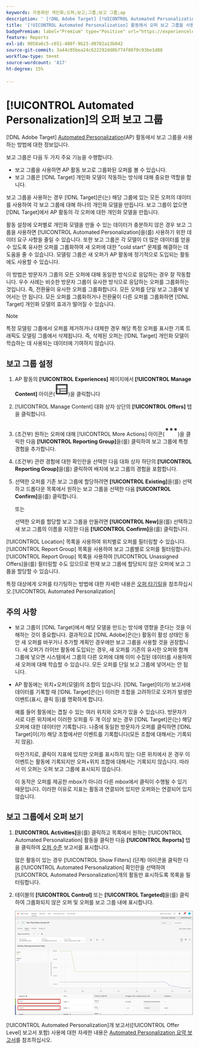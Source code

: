 ```yaml
---
keywords: 자동화된 개인화;오퍼;보고;그룹;보고 그룹;ap
description: ' [!DNL Adobe Target] [!UICONTROL Automated Personalization] 활동에서 오퍼 보고 그룹을 사용하는 방법을 알아봅니다.'
title: '[!UICONTROL Automated Personalization] 활동에서 오퍼 보고 그룹을 사용할 수 있습니까?'
badgePremium: label="Premium" type="Positive" url="https://experienceleague.adobe.com/docs/target/using/introduction/intro.html?lang=ko#premium newtab=true" tooltip="Target Premium에 포함된 내용을 확인합니다."
feature: Reports
exl-id: 9058a6c5-c651-480f-9b23-d0782a13b042
source-git-commit: 3a44c05bea24c622292dd0b774f88f0c93be1d88
workflow-type: tm+mt
source-wordcount: '817'
ht-degree: 15%

---
```


# [!UICONTROL Automated Personalization]의 오퍼 보고 그룹

[!DNL Adobe Target] [Automated Personalization](/help/main/c-activities/t-automated-personalization/automated-personalization.md)(AP) 활동에서 보고 그룹을 사용하는 방법에 대한 정보입니다.

보고 그룹은 다음 두 가지 주요 기능을 수행합니다.

* 보고 그룹을 사용하면 AP 활동 보고로 그룹화된 오퍼를 볼 수 있습니다.
* 보고 그룹은 [!DNL Target] 개인화 모델이 작동하는 방식에 대해 중요한 역할을 합니다.

보고 그룹을 사용하는 경우 [!DNL Target]은(는) 해당 그룹에 있는 모든 오퍼의 데이터를 사용하여 각 보고 그룹에 대해 하나의 개인화 모델을 만듭니다. 보고 그룹이 없으면 [!DNL Target]에서 AP 활동의 각 오퍼에 대한 개인화 모델을 만듭니다.

활동 설정에 오퍼별로 개인화 모델을 만들 수 있는 데이터가 충분하지 않은 경우 보고 그룹을 사용하면 [!UICONTROL Automated Personalization]을(를) 사용하기 위한 데이터 요구 사항을 줄일 수 있습니다. 또한 보고 그룹은 각 모델이 더 많은 데이터를 얻을 수 있도록 유사한 오퍼를 그룹화하여 새 오퍼에 대한 &quot;cold start&quot; 문제를 해결하는 데 도움을 줄 수 있습니다. 모델링 그룹은 새 오퍼가 AP 활동에 정기적으로 도입되는 활동에도 사용할 수 있습니다.

이 방법은 방문자가 그룹의 모든 오퍼에 대해 동일한 방식으로 응답하는 경우 잘 작동합니다. 우수 사례는 비슷한 방문자 그룹이 유사한 방식으로 응답하는 오퍼를 그룹화하는 것입니다. 즉, 전환율이 유사한 오퍼를 그룹화합니다. 모든 오퍼를 단일 보고 그룹에 넣어서는 안 됩니다. 모든 오퍼를 그룹화하거나 전환율이 다른 오퍼를 그룹화하면 [!DNL Target] 개인화 모델의 효과가 떨어질 수 있습니다.

>[!NOTE]
>
>특정 모델링 그룹에서 오퍼를 제거하거나 대체한 경우 해당 특정 오퍼를 표시한 기록 트래픽도 모델링 그룹에서 삭제됩니다. 즉, 삭제된 오퍼는 [!DNL Target] 개인화 모델이 학습하는 데 사용되는 데이터에 기여하지 않습니다.

## 보고 그룹 설정

1. AP 활동의 **[!UICONTROL Experiences]** 페이지에서 **[!UICONTROL Manage Content]** 아이콘(![콘텐츠 관리 아이콘](/help/main/assets/icons/Experience.svg))을 클릭합니다
1. [!UICONTROL Manage Content] 대화 상자 상단의 **[!UICONTROL Offers]** 탭을 클릭합니다.
1. (조건부) 원하는 오퍼에 대해 [!UICONTROL More Actions] 아이콘(![추가 작업 아이콘](/help/main/assets/icons/MoreSmall.svg))을 클릭한 다음 **[!UICONTROL Reporting Group]**&#x200B;을(를) 클릭하여 보고 그룹에 특정 경험을 추가합니다.

1. (조건부) 관련 경험에 대한 확인란을 선택한 다음 대화 상자 하단의 **[!UICONTROL Reporting Group]**&#x200B;을(를) 클릭하여 배치에 보고 그룹의 경험을 포함합니다.

1. 선택한 오퍼를 기존 보고 그룹에 할당하려면 **[!UICONTROL Existing]**&#x200B;을(를) 선택하고 드롭다운 목록에서 원하는 보고 그룹을 선택한 다음 **[!UICONTROL Confirm]**&#x200B;을(를) 클릭합니다.

   또는

   선택한 오퍼를 할당할 보고 그룹을 만들려면 **[!UICONTROL New]**&#x200B;을(를) 선택하고 새 보고 그룹의 이름을 지정한 다음 **[!UICONTROL Confirm]**&#x200B;을(를) 클릭합니다.

[!UICONTROL Location] 목록을 사용하여 위치별로 오퍼를 필터링할 수 있습니다. [!UICONTROL Report Group] 목록을 사용하여 보고 그룹별로 오퍼를 필터링합니다. [!UICONTROL Report Group] 목록을 사용하여 [!UICONTROL Unassigned Offers]을(를) 필터링할 수도 있으므로 현재 보고 그룹에 할당되지 않은 오퍼에 보고 그룹을 할당할 수 있습니다.

특정 대상에게 오퍼를 타기팅하는 방법에 대한 자세한 내용은 [오퍼 타기팅](/help/main/c-activities/t-automated-personalization/ap-target-offers.md#task_F207ED7A41B84FD39BB6FCBFABF4B23E)을 참조하십시오.[!UICONTROL Automated Personalization]

## 주의 사항

* 보고 그룹이 [!DNL Target]에서 해당 모델을 만드는 방식에 영향을 준다는 것을 이해하는 것이 중요합니다. 결과적으로 [!DNL Adobe]은(는) 활동이 활성 상태인 동안 새 오퍼를 바꾸거나 추가할 계획인 경우에만 보고 그룹을 사용할 것을 권장합니다. 새 오퍼가 라이브 활동에 도입되는 경우, 새 오퍼를 기존의 유사한 오퍼와 함께 그룹에 넣으면 시스템에서 그룹의 다른 오퍼에 대해 이미 수집된 데이터를 사용하여 새 오퍼에 대해 학습할 수 있습니다. 모든 오퍼를 단일 보고 그룹에 넣어서는 안 됩니다.

* AP 활동에는 위치+오퍼(모델)의 조합이 있습니다. [!DNL Target]이(가) 보고서에 데이터를 기록할 때 [!DNL Target]은(는) 이러한 조합을 고려하므로 오퍼가 발생한 이벤트(표시, 클릭 등)를 명확하게 합니다.

  예를 들어 활동에는 겹칠 수 있는 여러 위치와 오퍼가 있을 수 있습니다. 방문자가 서로 다른 위치에서 이러한 오퍼를 두 개 이상 보는 경우 [!DNL Target]은(는) 해당 오퍼에 대한 데이터만 기록합니다. 나중에 동일한 방문자가 오퍼를 클릭하면 [!DNL Target]이(가) 해당 조합에서만 이벤트를 기록합니다(모든 조합에 대해서는 기록되지 않음).

  마찬가지로, 클릭이 지표에 있지만 오퍼를 표시하지 않는 다른 위치에서 온 경우 이 이벤트는 활동에 기록되지만 오퍼+위치 조합에 대해서는 기록되지 않습니다. 따라서 이 오퍼는 오퍼 보고 그룹에 표시되지 않습니다.

  이 동작은 오퍼를 제공한 mbox가 아니라 다른 mbox에서 클릭이 수행될 수 있기 때문입니다. 이러한 이유로 지표는 활동과 연결되어 있지만 오퍼와는 연결되어 있지 않습니다.

## 보고 그룹에서 오퍼 보기

1. **[!UICONTROL Activities]**&#x200B;을(를) 클릭하고 목록에서 원하는 [!UICONTROL Automated Personalization] 활동을 클릭한 다음 **[!UICONTROL Reports]** 탭을 클릭하여 [오퍼 수준](/help/main/c-reports/personalization-reports/reports-ap.md) 보고서를 표시합니다.

   많은 활동이 있는 경우 [!UICONTROL Show Filters] (단계) 아이콘을 클릭한 다음 [!UICONTROL Automated Personalization] 확인란을 선택하여 [!UICONTROL Automated Personalization]개의 활동만 표시하도록 목록을 필터링합니다.

1. 테이블의 **[!UICONTROL Control]** 또는 **[!UICONTROL Targeted]**&#x200B;을(를) 클릭하여 그룹화되지 않은 오퍼 및 오퍼를 보고 그룹 내에 표시합니다.

   ![오퍼 그룹: 제어 및 타깃팅](/help/main/c-reports/c-report-settings/assets/offer-groups.png)

[!UICONTROL Automated Personalization]개 보고서([!UICONTROL Offer Level] 보고서 포함) 사용에 대한 자세한 내용은 [Automated Personalization 요약 보고서](/help/main/c-reports/personalization-reports/reports-ap.md)를 참조하십시오.
